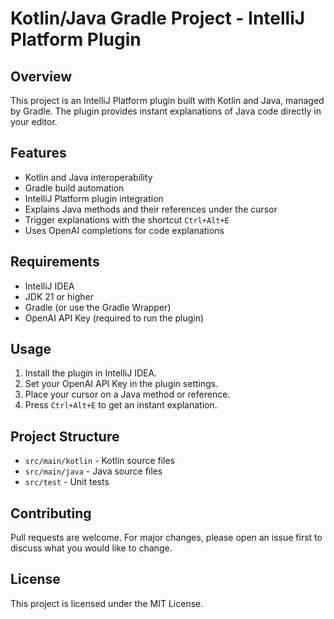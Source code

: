 # Kotlin/Java Gradle Project - IntelliJ Platform Plugin

## Overview
This project is an IntelliJ Platform plugin built with Kotlin and Java, managed by Gradle. The plugin provides instant explanations of Java code directly in your editor.

## Features
- Kotlin and Java interoperability
- Gradle build automation
- IntelliJ Platform plugin integration
- Explains Java methods and their references under the cursor
- Trigger explanations with the shortcut `Ctrl+Alt+E`
- Uses OpenAI completions for code explanations

## Requirements
- IntelliJ IDEA
- JDK 21 or higher
- Gradle (or use the Gradle Wrapper)
- OpenAI API Key (required to run the plugin)

## Usage

1. Install the plugin in IntelliJ IDEA.
2. Set your OpenAI API Key in the plugin settings.
3. Place your cursor on a Java method or reference.
4. Press `Ctrl+Alt+E` to get an instant explanation.

## Project Structure
- `src/main/kotlin` \- Kotlin source files
- `src/main/java` \- Java source files
- `src/test` \- Unit tests

## Contributing
Pull requests are welcome. For major changes, please open an issue first to discuss what you would like to change.

## License
This project is licensed under the MIT License.
